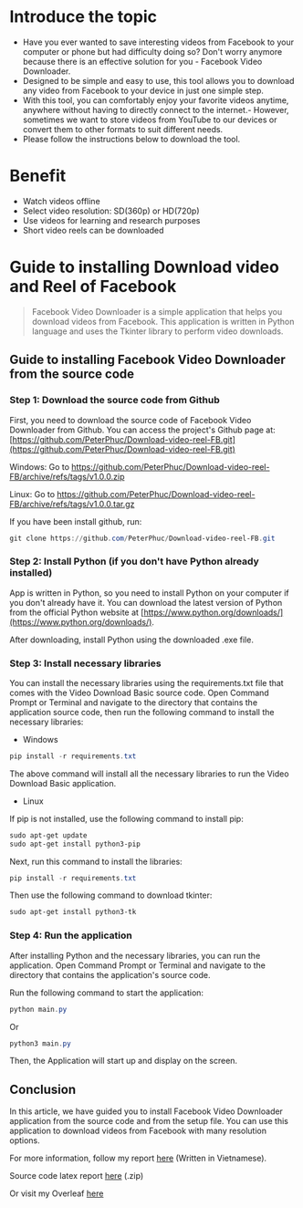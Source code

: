 # Introduce the topic
- Have you ever wanted to save interesting videos from Facebook to your computer or phone but had difficulty doing so? Don't worry anymore because there is an effective solution for you - Facebook Video Downloader. 
- Designed to be simple and easy to use, this tool allows you to download any video from Facebook to your device in just one simple step.
- With this tool, you can comfortably enjoy your favorite videos anytime, anywhere without having to directly connect to the internet.- However, sometimes we want to store videos from YouTube to our devices or convert them to other formats to suit different needs.
- Please follow the instructions below to download the tool.
  
# Benefit
- Watch videos offline
- Select video resolution: SD(360p) or HD(720p)
- Use videos for learning and research purposes
- Short video reels can be downloaded

# **Guide to installing Download video and Reel of Facebook**

> Facebook Video Downloader is a simple application that helps you download videos from Facebook. This application is written in Python language and uses the Tkinter library to perform video downloads.
> 
## **Guide to installing Facebook Video Downloader from the source code**

### **Step 1: Download the source code from Github**

First, you need to download the source code of Facebook Video Downloader from Github. You can access the project's Github page at: [https://github.com/PeterPhuc/Download-video-reel-FB.git](https://github.com/PeterPhuc/Download-video-reel-FB.git)

Windows: Go to https://github.com/PeterPhuc/Download-video-reel-FB/archive/refs/tags/v1.0.0.zip

Linux: Go to https://github.com/PeterPhuc/Download-video-reel-FB/archive/refs/tags/v1.0.0.tar.gz

If you have been install github, run:
```powershell
git clone https://github.com/PeterPhuc/Download-video-reel-FB.git
```

### **Step 2: Install Python (if you don't have Python already installed)**

App is written in Python, so you need to install Python on your computer if you don't already have it. You can download the latest version of Python from the official Python website at [https://www.python.org/downloads/](https://www.python.org/downloads/).

After downloading, install Python using the downloaded .exe file.

### **Step 3: Install necessary libraries**

You can install the necessary libraries using the requirements.txt file that comes with the Video Download Basic source code. Open Command Prompt or Terminal and navigate to the directory that contains the application source code, then run the following command to install the necessary libraries:

- Windows

```powershell
pip install -r requirements.txt
```

The above command will install all the necessary libraries to run the Video Download Basic application.

- Linux

If pip is not installed, use the following command to install pip:

```powershell
sudo apt-get update
sudo apt-get install python3-pip
```

Next, run this command to install the libraries:

```powershell
pip install -r requirements.txt
```

Then use the following command to download tkinter:

```powershell
sudo apt-get install python3-tk
```

### **Step 4: Run the application**

After installing Python and the necessary libraries, you can run the application. Open Command Prompt or Terminal and navigate to the directory that contains the application's source code.

Run the following command to start the application:

```powershell
python main.py
```

Or

```powershell
python3 main.py
```

Then, the Application will start up and display on the screen.

## **Conclusion**

In this article, we have guided you to install Facebook Video Downloader application from the source code and from the setup file. You can use this application to download videos from Facebook with many resolution options.

For more information, follow my report [here](https://drive.google.com/file/d/1MwzIfVXwikbVxUnT7xWeFNODDrFp1lSg/view?usp=sharing) (Written in Vietnamese).

Source code latex report [here](https://drive.google.com/file/d/1jGAUV8BSnl-fAmbg0fqxM7vAenrMpN7T/view?usp=sharing) (.zip)

Or visit my Overleaf [here](https://www.overleaf.com/read/fmkghpgxcdkx#43b487)
